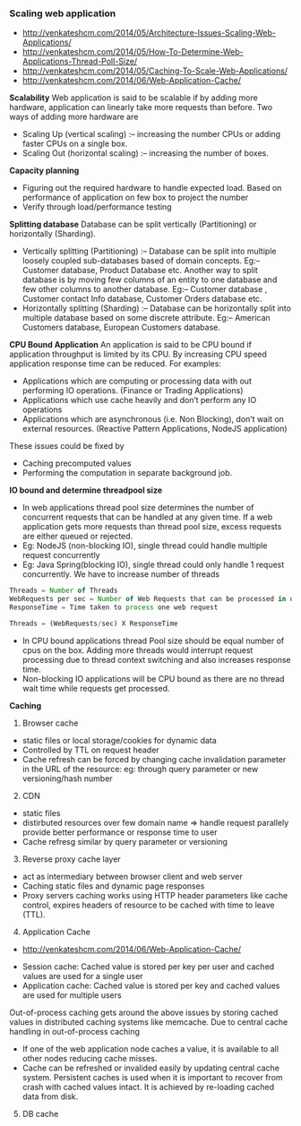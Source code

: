 ### Scaling web application

* http://venkateshcm.com/2014/05/Architecture-Issues-Scaling-Web-Applications/
* http://venkateshcm.com/2014/05/How-To-Determine-Web-Applications-Thread-Poll-Size/ 
* http://venkateshcm.com/2014/05/Caching-To-Scale-Web-Applications/
* http://venkateshcm.com/2014/06/Web-Application-Cache/

**Scalability**
Web application is said to be scalable if by adding more hardware, application can linearly take more requests than before. Two ways of adding more hardware are
- Scaling Up (vertical scaling) :– increasing the number CPUs or adding faster CPUs on a single box.
- Scaling Out (horizontal scaling) :– increasing the number of boxes.


**Capacity planning**
- Figuring out the required hardware to handle expected load. Based on performance of application on few box to project the number
- Verify through load/performance testing


**Splitting database**
Database can be split vertically (Partitioning) or horizontally (Sharding).
- Vertically splitting (Partitioning) :– Database can be split into multiple loosely coupled sub-databases based of domain concepts. 
Eg:– Customer database, Product Database etc. Another way to split database is by moving few columns of an entity to one database and few other columns to another database. 
Eg:– Customer database , Customer contact Info database, Customer Orders database etc.
- Horizontally splitting (Sharding) :– Database can be horizontally split into multiple database based on some discrete attribute. 
Eg:– American Customers database, European Customers database.


**CPU Bound Application**
An application is said to be CPU bound if application throughput is limited by its CPU. By increasing CPU speed application response time can be reduced. For examples:
* Applications which are computing or processing data with out performing IO operations. (Finance or Trading Applications)
* Applications which use cache heavily and don’t perform any IO operations
* Applications which are asynchronous (i.e. Non Blocking), don’t wait on external resources. (Reactive Pattern Applications, NodeJS application)

These issues could be fixed by
* Caching precomputed values
* Performing the computation in separate background job.

**IO bound and determine threadpool size**
- In web applications thread pool size determines the number of concurrent requests that can be handled at any given time. 
If a web application gets more requests than thread pool size, excess requests are either queued or rejected.
- Eg: NodeJS (non-blocking IO), single thread could handle multiple request concurrently
- Eg: Java Spring(blocking IO), single thread could only handle 1 request concurrently. We have to increase number of threads

```js
Threads = Number of Threads
WebRequests per sec = Number of Web Requests that can be processed in one second
ResponseTime = Time taken to process one web request

Threads = (WebRequests/sec) X ResponseTime
```

- In CPU bound applications thread Pool size should be equal number of cpus on the box. 
Adding more threads would interrupt request processing due to thread context switching and also increases response time.
- Non-blocking IO applications will be CPU bound as there are no thread wait time while requests get processed.


**Caching**
1) Browser cache
- static files or local storage/cookies for dynamic data
- Controlled by TTL on request header
- Cache refresh can be forced by changing cache invalidation parameter in the URL of the resource: eg: through query parameter or new versioning/hash number

2) CDN
- static files
- distirbuted resources over few domain name => handle request parallely provide better performance or response time to user
- Cache refresg similar by query parameter or versioning

3) Reverse proxy cache layer
- act as intermediary between browser client and web server
- Caching static files and dynamic page responses
- Proxy servers caching works using HTTP header parameters like cache control, expires headers of resource to be cached with time to leave (TTL).

4) Application Cache
* http://venkateshcm.com/2014/06/Web-Application-Cache/
- Session cache: Cached value is stored per key per user and cached values are used for a single user
- Application cache: Cached value is stored per key and cached values are used for multiple users

Out-of-process caching gets around the above issues by storing cached values in distributed caching systems like memcache. Due to central cache handling in out-of-process caching
* If one of the web application node caches a value, it is available to all other nodes reducing cache misses.
* Cache can be refreshed or invalided easily by updating central cache system.
Persistent caches is used when it is important to recover from crash with cached values intact. It is achieved by re-loading cached data from disk.

5) DB cache